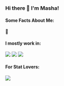 ### Hi there 👋 I'm Masha! 

#### Some Facts About Me:

📍 


<!--
**mashuzza/mashuzza** is a ✨ _special_ ✨ repository because its `README.md` (this file) appears on your GitHub profile.

Here are some ideas to get you started:

- 🔭 I’m currently working on ...
- 🌱 I’m currently learning ...
- 👯 I’m looking to collaborate on ...
- 🤔 I’m looking for help with ...
- 💬 Ask me about ...
- 📫 How to reach me: ...
- 😄 Pronouns: ...
- ⚡ Fun fact: ...
-->


#### I mostly work in:

![](https://img.shields.io/badge/Code-Python-informational?style=flat&logo=python&logoColor=white&color=ed0933)
![](https://img.shields.io/badge/Code-Rstudio-informational?style=flat&logo=rstudio&logoColor=white&color=ed0933)
![](https://img.shields.io/badge/Tools-Tableau-informational?style=flat&logo=Tableau&logoColor=white&color=ed0933)


#### For Stat Lovers:

<a href="https://github.com/mashuzza/mashuzza">
  <img align="center" src="https://github-readme-stats.vercel.app/api/top-langs/?username=mashuzza&hide=java,html&title_color=ffffff&text_color=c9cacc&icon_color=2bbc8a&bg_color=1d1f21" />
</a>
